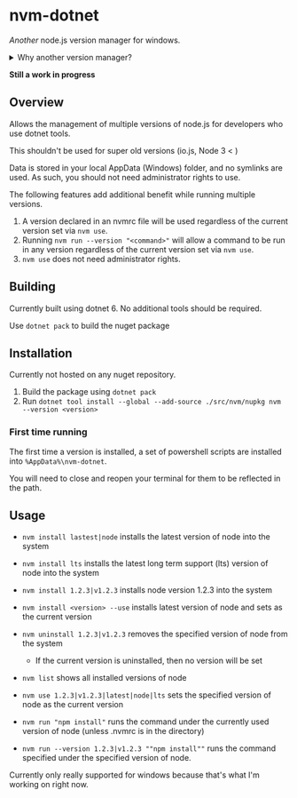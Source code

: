 # nvm-dotnet

*Another* node.js version manager for windows.

<details>
<summary>Why another version manager?</summary>

This manager doesn't rely on Environment variables or super user access.

[Corey Butlers](https://github.com/coreybutler/nvm-windows) nvm is still the recommended tool, but I can't use it on my work laptop.  I wanted to see how hard it would be to build a new tool while also adding a few additional features.

</details>

**Still a work in progress**

## Overview

Allows the management of multiple versions of node.js for developers who use dotnet tools.

This shouldn't be used for super old versions (io.js, Node 3 < )

Data is stored in your local AppData (Windows) folder, and no symlinks are used.  As such, you should not need administrator rights to use.

The following features add additional benefit while running multiple versions.

1. A version declared in an nvmrc file will be used regardless of the current version set via `nvm use`.
2. Running `nvm run --version "<command>"` will allow a command to be run in any version regardless of the current version set via `nvm use`.
3. `nvm use` does not need administrator rights.

## Building

Currently built using dotnet 6.
No additional tools should be required.

Use `dotnet pack` to build the nuget package


## Installation

Currently not hosted on any nuget repository.

1. Build the package using `dotnet pack`
2. Run `dotnet tool install --global --add-source ./src/nvm/nupkg nvm --version <version>`

### First time running

The first time a version is installed, a set of powershell scripts are installed into `%AppData%\nvm-dotnet`.

You will need to close and reopen your terminal for them to be reflected in the path.

## Usage

* `nvm install lastest|node` installs the latest version of node into the system
* `nvm install lts` installs the latest long term support (lts) version of node into the system
* `nvm install 1.2.3|v1.2.3` installs node version 1.2.3 into the system
* `nvm install <version> --use` installs latest version of node and sets as the current version

* `nvm uninstall 1.2.3|v1.2.3` removes the specified version of node from the system
    * If the current version is uninstalled, then no version will be set

* `nvm list` shows all installed versions of node

* `nvm use 1.2.3|v1.2.3|latest|node|lts` sets the specified version of node as the current version

* `nvm run "npm install"` runs the command under the currently used version of node (unless .nvmrc is in the directory)
* `nvm run --version 1.2.3|v1.2.3 ""npm install""` runs the command specified under the specified version of node.

Currently only really supported for windows because that's what I'm working on right now.
